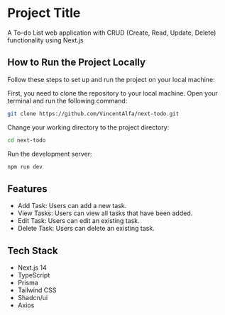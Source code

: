 
# Project Title

A To-do List web application with CRUD (Create, Read, Update, Delete) functionality using Next.js

## How to Run the Project Locally

Follow these steps to set up and run the project on your local machine:

First, you need to clone the repository to your local machine. Open your terminal and run the following command:

```bash
git clone https://github.com/VincentAlfa/next-todo.git
```
Change your working directory to the project directory:
```bash
cd next-todo
```
Run the development server: 
```bash
npm run dev
```

## Features
- Add Task: Users can add a new task.
- View Tasks: Users can view all tasks that have been added.
- Edit Task: Users can edit an existing task.
- Delete Task: Users can delete an existing task.



## Tech Stack
- Next.js 14
- TypeScript 
- Prisma
- Tailwind CSS
- Shadcn/ui
- Axios

